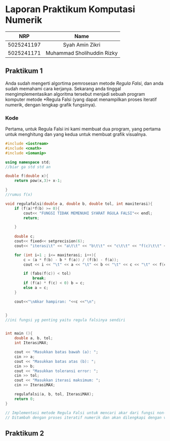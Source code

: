 # Laporan Praktikum Komputasi Numerik
|    NRP     |      Name      |
| :--------: | :------------: |
| 5025241197 | Syah Amin Zikri            |
| 5025241171 | Muhammad Sholihuddin Rizky |

## Praktikum 1
Anda sudah mengerti algortima pemrosesan metode *Regula Falsi*, dan anda sudah memahami cara kerjanya. Sekarang anda tinggal mengimplementasikan algoritma tersebut menjadi sebuah program komputer metode *Regula Falsi (yang dapat menampilkan proses iteratif numerik, dengan lengkap grafik fungsinya).

### Kode 
Pertama, untuk Regula Falsi ini kami membuat dua program, yang pertama untuk menghitung dan yang kedua untuk membuat grafik visualnya.
``` cpp
#include <iostream>
#include <cmath>
#include <iomanip>

using namespace std;
//biar ga std std an

double f(double x){
    return pow(x,3)+ x-1;

}
//rumus f(x)

void regulafalsi(double a, double b, double tol, int maxiterasi){
    if (f(a)*f(b) >= 0){
        cout<< "FUNGSI TIDAK MEMENUHI SYARAT RGULA FALSI"<< endl;
        return;

    }
    
    double c;
    cout<< fixed<< setprecision(6);
    cout<< "iterasi\t" << "a\t\t" << "b\t\t" << "c\t\t" << "f(c)\t\t" << endl;

    for (int i=1 ; i<= maxiterasi; i++){
        c = (a * f(b) - b * f(a)) / (f(b) - f(a));
        cout << i << "\t" << a << "\t" << b << "\t" << c << "\t" << f(c) << "\n";

        if (fabs(f(c)) < tol)
            break;
        if (f(a) * f(c) < 0) b = c;
        else a = c;
    }

    cout<<"\nAkar hampiran: "<<c <<"\n";


}
//ini fungsi yg penting yaitu regula falsinya sendiri


int main (){
    double a, b, tol;
    int IterasiMAX;

    cout << "Masukkan batas bawah (a): ";
    cin >> a;
    cout << "Masukkan batas atas (b): ";
    cin >> b;
    cout << "Masukkan toleransi error: ";
    cin >> tol;
    cout << "Masukkan iterasi maksimum: ";
    cin >> IterasiMAX;

    regulafalsi(a, b, tol, IterasiMAX);
    return 0;
}

// Implementasi metode Regula Falsi untuk mencari akar dari fungsi non-linear
// Ditambah dengan proses iteratif numerik dan akan dilengkapi dengan visualisasi grafik menggunakan media terpisah.
```



## Praktikum 2
